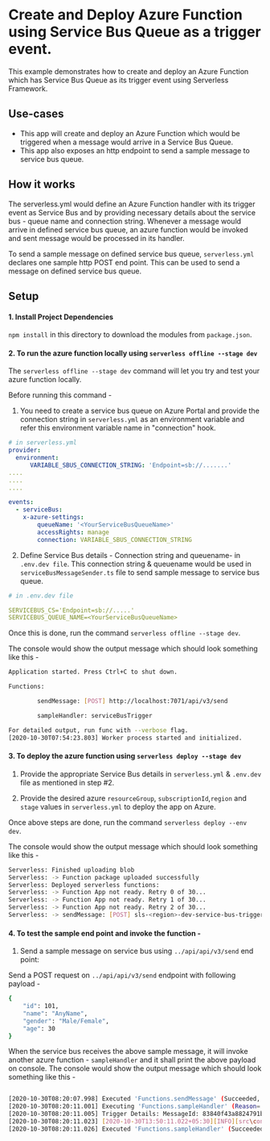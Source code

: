 <!--
title: 'Using Azure Service Queue to trigger Azure Function'
description: 'This example demonstrates how to trigger an Azure function when a message arrives in Service Bus Queue'
layout: Doc
framework: v1
platform: AZURE
language: typescript
authorLink: 'https://github.com/Kurshit'
authorName: 'Kurshit Kukreja'
authorAvatar: 'https://avatars0.githubusercontent.com/u/30333780?s=400&u=53af20c512014f0b7250ed6ac003be1c5cfbddd7&v=4'
-->
# Create and Deploy Azure Function using Service Bus Queue as a trigger event.

This example demonstrates how to create and deploy an Azure Function which has Service Bus Queue as its trigger event using Serverless Framework.

## Use-cases

- This app will create and deploy an Azure Function which would be triggered when a message would arrive in a Service Bus Queue.
- This app also exposes an http endpoint to send a sample message to service bus queue.

## How it works

The serverless.yml would define an Azure Function handler with its trigger event as Service Bus and by providing necessary details about the service bus - queue name and connection string. Whenever a message would arrive in defined service bus queue, an azure function would be invoked and sent message would be processed in its handler.

To send a sample message on defined service bus queue, `serverless.yml` declares one sample http POST end point. This can be used to send a message on defined service bus queue.


## Setup

#### 1. Install Project Dependencies
`npm install` in this directory to download the modules from `package.json`.

#### 2.  To run the azure function locally using `serverless offline --stage dev`

The `serverless offline --stage dev` command will let you try and test your azure function locally.

Before running this command -
1.  You need to create a service bus queue on Azure Portal and provide the connection string in `serverless.yml` as an environment variable and refer this environment variable name in "connection" hook.

```yml
# in serverless.yml
provider:
  environment:
	  VARIABLE_SBUS_CONNECTION_STRING: 'Endpoint=sb://.......'
....
....
....

events:
  - serviceBus:
	x-azure-settings:
		queueName: '<YourServiceBusQueueName>'
		accessRights: manage
		connection: VARIABLE_SBUS_CONNECTION_STRING
```
2. Define Service Bus details - Connection string and queuename-  in `.env.dev file`. This connection string  & queuename would be used in `serviceBusMessageSender.ts` file to send sample message to service bus queue.

```yml
# in .env.dev file

SERVICEBUS_CS='Endpoint=sb://.....'
SERVICEBUS_QUEUE_NAME=<YourServiceBusQueueName>
```
Once this is done, run the command `serverless offline --stage dev`.

The console would show the output message which should look something like this - 

```bash
Application started. Press Ctrl+C to shut down.

Functions:

        sendMessage: [POST] http://localhost:7071/api/v3/send

        sampleHandler: serviceBusTrigger

For detailed output, run func with --verbose flag.
[2020-10-30T07:54:23.803] Worker process started and initialized.
```

####  3. To deploy the azure function using `serverless deploy --stage dev`

1. Provide the appropriate Service Bus details in `serverless.yml` & `.env.dev` file as mentioned in step #2.

2. Provide the desired azure `resourceGroup`, `subscriptionId`,`region` and `stage` values in `serverless.yml` to deploy the app on Azure.

Once above steps are done, run the command `serverless deploy --env dev`.

The console would show the output message which should look something like this - 

```bash
Serverless: Finished uploading blob
Serverless: -> Function package uploaded successfully
Serverless: Deployed serverless functions:
Serverless: -> Function App not ready. Retry 0 of 30...
Serverless: -> Function App not ready. Retry 1 of 30...
Serverless: -> Function App not ready. Retry 2 of 30...
Serverless: -> sendMessage: [POST] sls-<region>-dev-service-bus-trigger-example.azurewebsites.net/api/api/v3/send
```
####  4. To test the sample end point and invoke the function -

1. Send a sample message on service bus using `../api/api/v3/send` end point: 

Send a POST request on `../api/api/v3/send` endpoint with following payload - 

```bash
{
    "id": 101,
    "name": "AnyName",
    "gender": "Male/Female",
    "age": 30
}

```

When the service bus receives the above sample message, it will invoke another azure function - `sampleHandler` and it shall print the above payload on console.
The console would show the output message which should look something like this -

```bash

[2020-10-30T08:20:07.998] Executed 'Functions.sendMessage' (Succeeded, Id=f08ed5e7-5bd2-4c7c-8054-e23cad3dbb82, Duration=317ms)
[2020-10-30T08:20:11.001] Executing 'Functions.sampleHandler' (Reason='New ServiceBus message detected on 'myqueuename'.', Id=abbb78d1-a19c-4ea7-b8a7-3ae6e9c6e66d)
[2020-10-30T08:20:11.005] Trigger Details: MessageId: 83840f43a8824791bc2c9624d68ea1c2, DeliveryCount: 2, EnqueuedTime: 10/30/2020 8:20:10 AM, LockedUntil: 10/30/2020 8:20:40 AM, SessionId: (null)
[2020-10-30T08:20:11.023] [2020-10-30T13:50:11.022+05:30][INFO][src\controller\triggerFunctionController.ts]: Azure function has been trigged with message {"id":10,"name":"Kurshit","gender":"Male","age":27} in service bus
[2020-10-30T08:20:11.026] Executed 'Functions.sampleHandler' (Succeeded, Id=abbb78d1-a19c-4ea7-b8a7-3ae6e9c6e66d, Duration=39ms)

```
